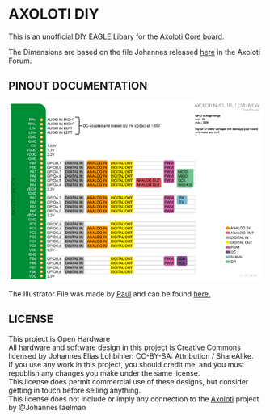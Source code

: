 # AXOLOTI DIY

This is an unofficial DIY EAGLE Libary for the [Axoloti Core board](http://www.axoloti.com/). 

The Dimensions are based on the file Johannes released [here](http://community.axoloti.com/t/knob-button-pcb-shield/776/11)  in the Axoloti Forum.

## PINOUT DOCUMENTATION

![Pinout Diagram made by @HerrPaule](https://github.com/HerrPaule/Euxoloti/blob/master/AXOLOTI%20PINOUT%20OVERVIEW/axoloti-gpio-io-v2.jpg)

The Illustrator File was made by [Paul](http://irieelectronics.de) and can be found [here.](https://github.com/HerrPaule/Euxoloti/)


## LICENSE 
This project is Open Hardware  
All hardware and software design in this project is Creative Commons licensed by Johannes Elias Lohbihler: CC-BY-SA: Attribution / ShareAlike.  
If you use any work in this project, you should credit me, and you must republish any changes you make under the same license.  
This license does permit commercial use of these designs, but consider getting in touch before selling anything.  
This license does not include or imply any connection to the [Axoloti](http://www.axoloti.com) project by @JohannesTaelman 